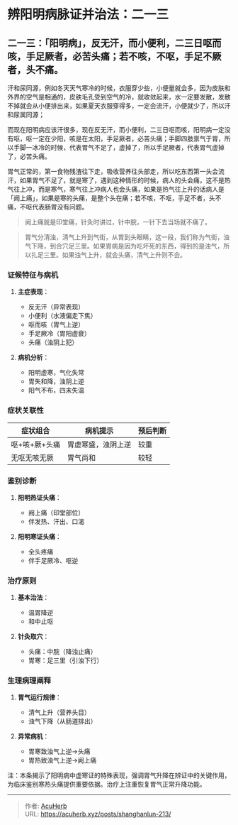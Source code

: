 # 辨阳明病脉证并治法：二一三


## 二一三：「阳明病」，反无汗，而小便利，二三日呕而咳，手足厥者，必苦头痛；若不咳，不呕，手足不厥者，头不痛。

<!--more-->

汗和尿同源，例如冬天天气寒冷的时候，衣服穿少些，小便量就会多，因为皮肤和外界的空气是相通的，皮肤毛孔受到空气的冷，就收敛起来，水一定要发散，发散不掉就会从小便排出来，如果夏天衣服穿得多，一定会流汗，小便就少了，所以汗和尿属同源；

而现在阳明病应该汗很多，现在反无汗，而小便利，二三日呕而咳，阳明病一定没有呕，呕一定在少阳，咳是在太阳，手足厥者，必苦头痛；手脚四肢禀气于胃，所以手脚一冰冷的时候，代表胃气不足了，虚掉了，所以手足厥者，代表胃气虚掉了，必苦头痛。

胃气正常的，第一食物残渣往下走，吸收营养往头部走，所以吃东西第一头会流汗，如果胃气不足了，就是寒了，遇到这种情形的时候，病人的头会痛，这不是热气往上冲，而是寒气，寒气往上冲病人也会头痛，如果是热气往上升的话病人是「阙上痛」，如果是寒的头痛，是整个头在痛；若不咳，不呕，手足不者，头不痛，不呕代表肠胃没有问题。

> 阙上痛就是印堂痛，针灸时讲过，针中脘，一针下去当场就不痛了。

> 胃气分清浊，清气上升到气街，从胃到头眼睛，这一段，我们称为气街，浊气下降，到合穴足三里。如果胃病是因为吃坏死的东西，得到的是浊气，所以扎足三里。如果浊气上升，就会头痛，清气上升则不会。

### 证候特征与病机
1. **主症表现**：
   - 反无汗（异常表现）
   - 小便利（水液偏走下焦）
   - 呕而咳（胃气上逆）
   - 手足厥冷（胃阳虚衰）
   - 头痛（浊阴上犯）

2. **病机分析**：
   - 阳明虚寒，气化失常
   - 胃失和降，浊阴上逆
   - 阳气不布，四末失温

### 症状关联性
| 症状组合 | 病机提示 | 预后判断 |
|----------|----------|----------|
| 呕+咳+厥+头痛 | 胃虚寒盛，浊阴上逆 | 较重 |
| 无呕无咳无厥 | 胃气尚和 | 较轻 |

### 鉴别诊断
1. **阳明热证头痛**：
   - 阙上痛（印堂部位）
   - 伴发热、汗出、口渴

2. **阳明寒证头痛**：
   - 全头疼痛
   - 伴手足厥冷、呕逆

### 治疗原则
1. **基本治法**：
   - 温胃降逆
   - 和中止呕

2. **针灸取穴**：
   - 头痛：中脘（降浊止痛）
   - 胃寒：足三里（引浊下行）

### 生理病理阐释
1. **胃气运行规律**：
   - 清气上升（营养头目）
   - 浊气下降（从肠道排出）

2. **异常病机**：
   - 胃寒致浊气上逆→头痛
   - 胃热致浊气上逆→阙上痛

注：本条揭示了阳明病中虚寒证的特殊表现，强调胃气升降在辨证中的关键作用，为临床鉴别寒热头痛提供重要依据。治疗上注重恢复胃气正常升降功能。

---

> 作者: [AcuHerb](https://acuherb.xyz)  
> URL: https://acuherb.xyz/posts/shanghanlun-213/  

